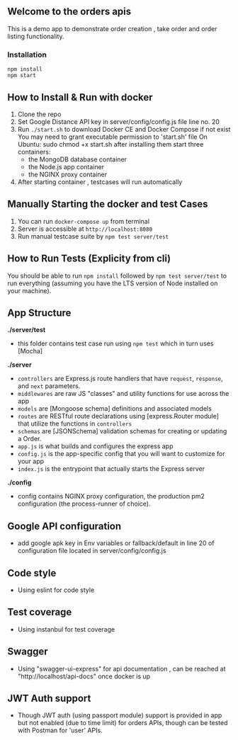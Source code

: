 ## Welcome to the orders apis

This is a demo app to demonstrate order creation , take order and order listing functionality.

### Installation 
``` 
npm install
npm start
```
## How to Install & Run with docker

1.  Clone the repo
2.  Set Google Distance API key in server/config/config.js file line no. 20
3.  Run `./start.sh` to download Docker CE and Docker Compose if not exist
    You may need to grant executable permission to 'start.sh' file
    On Ubuntu: sudo chmod +x start.sh
    after installing them start three containers:
    - the MongoDB database container
    - the Node.js app container
    - the NGINX proxy container
4.  After starting container , testcases will run automatically

## Manually Starting the docker and test Cases

1. You can run `docker-compose up` from terminal
2. Server is accessible at `http://localhost:8080`
3. Run manual testcase suite by `npm test server/test`

## How to Run Tests (Explicity from cli)

 You should be able to run `npm install` followed by `npm test server/test` to run everything (assuming you have the LTS version of Node installed on your machine).

## App Structure

**./server/test**

- this folder contains test case run using `npm test` which in turn uses [Mocha]

**./server**

- `controllers` are Express.js route handlers that have `request`, `response`, and `next` parameters.
- `middlewares` are raw JS "classes" and utility functions for use across the app
- `models` are [Mongoose schema] definitions and associated models
- `routes` are RESTful route declarations using [express.Router module] that utilize the functions in `controllers`
- `schemas` are [JSONSchema] validation schemas for creating or updating a Order.
- `app.js` is what builds and configures the express app
- `config.js` is the app-specific config that you will want to customize for your app
- `index.js` is the entrypoint that actually starts the Express server

**./config**

- config contains NGINX proxy configuration, the production pm2 configuration (the process-runner of choice).

## Google API configuration ##

- add google apk key in Env variables or fallback/default in line 20 of configuration file located in server/config/config.js

## Code style ##
- Using eslint for code style
## Test coverage ##
- Using instanbul for test coverage
## Swagger ##
- Using "swagger-ui-express" for api documentation , can be reached at "http://localhost/api-docs" once docker is up
## JWT Auth support ##
- Though JWT auth (using passport module) support is provided in app but not enabled (due to time limit) for orders APIs, though can be tested with Postman for 'user' APIs.